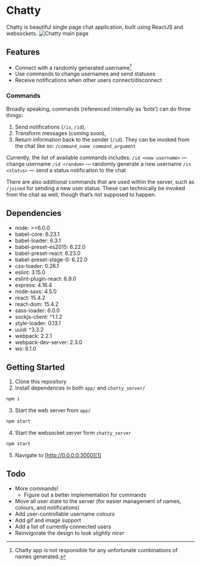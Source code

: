 # Chatty
Chatty is beautiful single page chat application, built using ReactJS and websockets.
![][image-1]

## Features
- Connect with a randomly generated username[^1]
- Use commands to change usernames and send statuses
- Receive notifications when other users connect/disconnect

### Commands
Broadly speaking, commands (referenced internally as ‘bots’) can do three things:
1. Send notifications (`/is`, `/id`),
2. Transform messages (coming soon),
3. Return information back to the sender (`/id`).
They can be invoked from the chat like so:
`/command_name command_argument`

Currently, the list of available commands includes:
`/id <new username>` — change username
`/id <random>` — randomly generate a new username
`/is <status>` — send a status notification to the chat

There are also additional commands that are used within the server, such as `/joined` for sending a new user status. These can technically be invoked from the chat as well, though that’s not supposed to happen.

## Dependencies
- node: \>=6.0.0
- babel-core: 6.23.1
- babel-loader: 6.3.1
- babel-preset-es2015: 6.22.0
- babel-preset-react: 6.23.0
- babel-preset-stage-0: 6.22.0
- css-loader: 0.26.1
- eslint: 3.15.0
- eslint-plugin-react: 6.9.0
- express: 4.16.4
- node-sass: 4.5.0
- react: 15.4.2
- react-dom: 15.4.2
- sass-loader: 6.0.0
- sockjs-client: ^1.1.2
- style-loader: 0.13.1
- uuid: ^3.3.2
- webpack: 2.2.1
- webpack-dev-server: 2.3.0
- ws: 6.1.0

## Getting Started
1. Clone this repository
2. Install dependences in both `app/` and `chatty_server/` 
```bash
npm i
```
3. Start the web server from `app/`
```bash
npm start
```
4. Start the websocket server form `chatty_server`
```bash
npm start
```
5. Navigate to [http://0.0.0.0:3000][1]

## Todo
- More commands!
	- Figure out a better implementation for commands
- Move all user state to the server (for easier management of names, colours, and notifications)
- Add user-controllable username colours
- Add gif and image support
- Add a list of currently connected users
- Reinvigorate the design to look _slightly nicer_

[^1]:	Chatty app is not responsible for any unfortunate combinations of names generated.

[1]:	http://0.0.0.0:3000

[image-1]:	https://github.com/Ianden/chatty-app/raw/master/images/chatty.png "Chatty main page"
